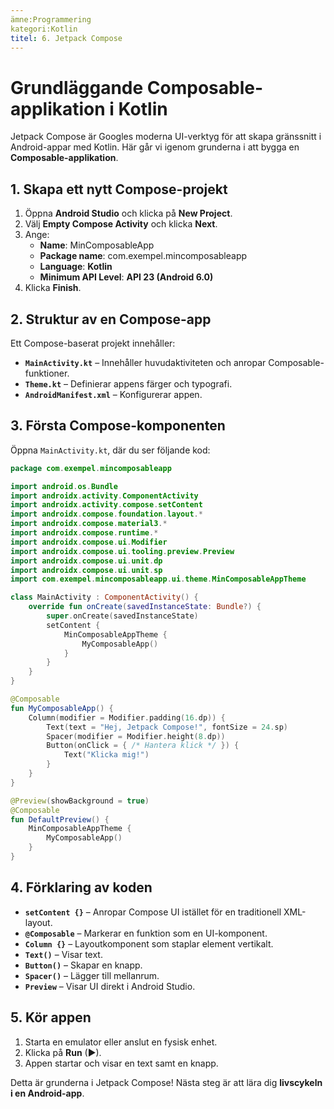 ```yaml
---
ämne:Programmering
kategori:Kotlin
titel: 6. Jetpack Compose
---
```

# Grundläggande Composable-applikation i Kotlin

Jetpack Compose är Googles moderna UI-verktyg för att skapa gränssnitt i Android-appar med Kotlin. Här går vi igenom grunderna i att bygga en **Composable-applikation**.

## 1. Skapa ett nytt Compose-projekt
1. Öppna **Android Studio** och klicka på **New Project**.
2. Välj **Empty Compose Activity** och klicka **Next**.
3. Ange:
   - **Name**: MinComposableApp
   - **Package name**: com.exempel.mincomposableapp
   - **Language**: **Kotlin**
   - **Minimum API Level**: **API 23 (Android 6.0)**
4. Klicka **Finish**.

## 2. Struktur av en Compose-app
Ett Compose-baserat projekt innehåller:
- **`MainActivity.kt`** – Innehåller huvudaktiviteten och anropar Composable-funktioner.
- **`Theme.kt`** – Definierar appens färger och typografi.
- **`AndroidManifest.xml`** – Konfigurerar appen.

## 3. Första Compose-komponenten
Öppna `MainActivity.kt`, där du ser följande kod:

```kotlin
package com.exempel.mincomposableapp

import android.os.Bundle
import androidx.activity.ComponentActivity
import androidx.activity.compose.setContent
import androidx.compose.foundation.layout.*
import androidx.compose.material3.*
import androidx.compose.runtime.*
import androidx.compose.ui.Modifier
import androidx.compose.ui.tooling.preview.Preview
import androidx.compose.ui.unit.dp
import androidx.compose.ui.unit.sp
import com.exempel.mincomposableapp.ui.theme.MinComposableAppTheme

class MainActivity : ComponentActivity() {
    override fun onCreate(savedInstanceState: Bundle?) {
        super.onCreate(savedInstanceState)
        setContent {
            MinComposableAppTheme {
                MyComposableApp()
            }
        }
    }
}

@Composable
fun MyComposableApp() {
    Column(modifier = Modifier.padding(16.dp)) {
        Text(text = "Hej, Jetpack Compose!", fontSize = 24.sp)
        Spacer(modifier = Modifier.height(8.dp))
        Button(onClick = { /* Hantera klick */ }) {
            Text("Klicka mig!")
        }
    }
}

@Preview(showBackground = true)
@Composable
fun DefaultPreview() {
    MinComposableAppTheme {
        MyComposableApp()
    }
}
```

## 4. Förklaring av koden
- **`setContent {}`** – Anropar Compose UI istället för en traditionell XML-layout.
- **`@Composable`** – Markerar en funktion som en UI-komponent.
- **`Column {}`** – Layoutkomponent som staplar element vertikalt.
- **`Text()`** – Visar text.
- **`Button()`** – Skapar en knapp.
- **`Spacer()`** – Lägger till mellanrum.
- **`Preview`** – Visar UI direkt i Android Studio.

## 5. Kör appen
1. Starta en emulator eller anslut en fysisk enhet.
2. Klicka på **Run** (▶).
3. Appen startar och visar en text samt en knapp.

Detta är grunderna i Jetpack Compose! Nästa steg är att lära dig **livscykeln i en Android-app**.

